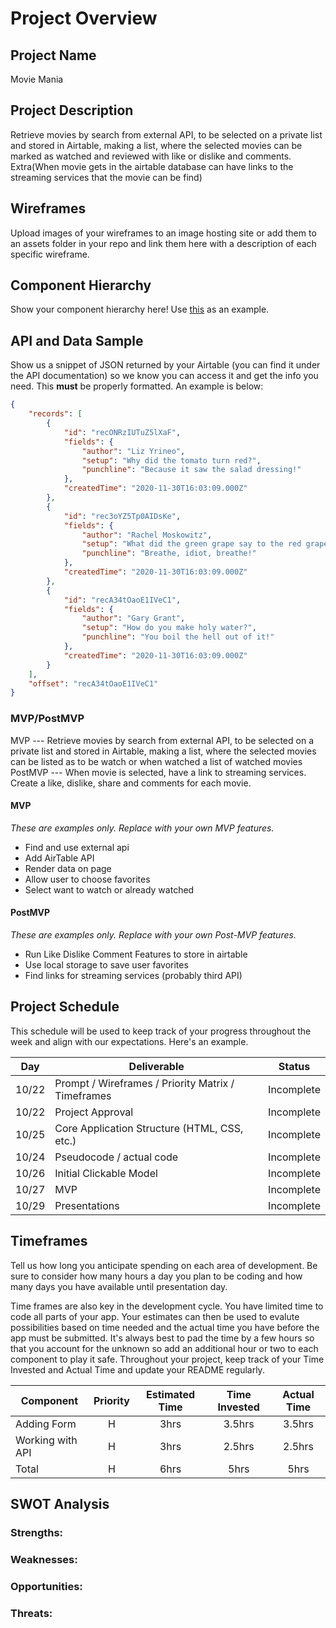 
# Project Overview

## Project Name

Movie Mania

## Project Description

Retrieve movies by search from external API, to be selected on a private list and stored in Airtable, making a list, where the selected movies can be marked as watched and reviewed with like or dislike and comments. Extra(When movie gets in the airtable database can have links to the streaming services that the movie can be find)

## Wireframes

Upload images of your wireframes to an image hosting site or add them to an assets folder in your repo and link them here with a description of each specific wireframe.

## Component Hierarchy
Show your component hierarchy here! Use [this](https://cms-assets.tutsplus.com/uploads/users/1795/posts/30352/image/GettingStartedWithReduxTutorial-React-Component-Structure.png) as an example.

## API and Data Sample

Show us a snippet of JSON returned by your Airtable (you can find it under the API documentation) so we know you can access it and get the info you need. This __must__ be properly formatted. An example is below:

```json
{
    "records": [
        {
            "id": "recONRzIUTuZ5lXaF",
            "fields": {
                "author": "Liz Yrineo",
                "setup": "Why did the tomato turn red?",
                "punchline": "Because it saw the salad dressing!"
            },
            "createdTime": "2020-11-30T16:03:09.000Z"
        },
        {
            "id": "rec3oYZ5Tp0AIDsKe",
            "fields": {
                "author": "Rachel Moskowitz",
                "setup": "What did the green grape say to the red grape?",
                "punchline": "Breathe, idiot, breathe!"
            },
            "createdTime": "2020-11-30T16:03:09.000Z"
        },
        {
            "id": "recA34tOaoE1IVeC1",
            "fields": {
                "author": "Gary Grant",
                "setup": "How do you make holy water?",
                "punchline": "You boil the hell out of it!"
            },
            "createdTime": "2020-11-30T16:03:09.000Z"
        }
    ],
    "offset": "recA34tOaoE1IVeC1"
}
```

### MVP/PostMVP

 MVP --- Retrieve movies by search from external API, to be selected on a private list and stored in Airtable, making a list, where the selected movies can be listed as to be watch or when watched a list of watched movies
 PostMVP --- When movie is selected, have a link to streaming services. Create a like, dislike, share and comments for each movie. 

#### MVP 
*These are examples only. Replace with your own MVP features.*

- Find and use external api
- Add AirTable API  
- Render data on page 
- Allow user to choose favorites
- Select want to watch or already watched

#### PostMVP  
*These are examples only. Replace with your own Post-MVP features.*

- Run Like Dislike Comment Features to store in airtable
- Use local storage to save user favorites
- Find links for streaming services (probably third API)

## Project Schedule

This schedule will be used to keep track of your progress throughout the week and align with our expectations. Here's an example.

|  Day | Deliverable | Status
|---|---| ---|
|10/22| Prompt / Wireframes / Priority Matrix / Timeframes | Incomplete
|10/22| Project Approval | Incomplete
|10/25| Core Application Structure (HTML, CSS, etc.) | Incomplete
|10/24| Pseudocode / actual code | Incomplete
|10/26| Initial Clickable Model  | Incomplete
|10/27| MVP | Incomplete
|10/29| Presentations | Incomplete

## Timeframes

Tell us how long you anticipate spending on each area of development. Be sure to consider how many hours a day you plan to be coding and how many days you have available until presentation day.

Time frames are also key in the development cycle.  You have limited time to code all parts of your app.  Your estimates can then be used to evalute possibilities based on time needed and the actual time you have before the app must be submitted. It's always best to pad the time by a few hours so that you account for the unknown so add an additional hour or two to each component to play it safe. Throughout your project, keep track of your Time Invested and Actual Time and update your README regularly.

| Component | Priority | Estimated Time | Time Invested | Actual Time |
| --- | :---: |  :---: | :---: | :---: |
| Adding Form | H | 3hrs| 3.5hrs | 3.5hrs |
| Working with API | H | 3hrs| 2.5hrs | 2.5hrs |
| Total | H | 6hrs| 5hrs | 5hrs |

## SWOT Analysis

### Strengths:

### Weaknesses:

### Opportunities:

### Threats: